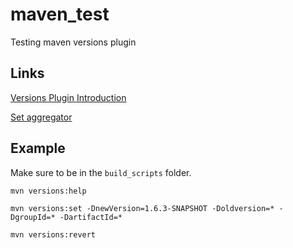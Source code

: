 # maven_test
Testing maven versions plugin

## Links
[Versions Plugin Introduction](https://www.mojohaus.org/versions/versions-maven-plugin/examples/setaggregator.html)

[Set aggregator](https://www.mojohaus.org/versions/versions-maven-plugin/examples/setaggregator.html)

## Example
Make sure to be in the `build_scripts` folder.

`mvn versions:help`

`mvn versions:set -DnewVersion=1.6.3-SNAPSHOT -Doldversion=* -DgroupId=* -DartifactId=*`

`mvn versions:revert`
